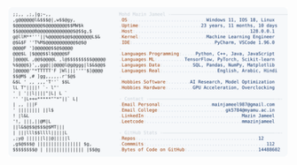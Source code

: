 <picture>
  <source srcset="https://raw.githubusercontent.com/mmazinjameel/mmazinjameel/main/dark_mode.svg?v=1760489448" media="(prefers-color-scheme: dark)">
  <img src="https://raw.githubusercontent.com/mmazinjameel/mmazinjameel/main/light_mode.svg?v=1760489448">
</picture>
